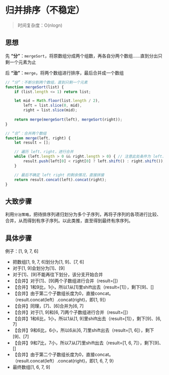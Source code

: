 # 归并排序（不稳定）
> 时间复杂度：O(nlogn)

## 思想
先 **“分”**：`mergeSort`，将原数组分成两个组数，再各自分两个数组……直到分出只剩一个元素为止

后 **“治”**：`merge`，将两个数组进行排序，最后合并成一个数组

```js
// “分”：不断分割两个数组，直到只剩一个元素
function mergeSort(list) {
    if (list.length <= 1) return list;

    let mid = Math.floor(list.length / 2),
        left = list.slice(0, mid),
        right = list.slice(mid);
    
    return merge(mergeSort(left), mergeSort(right));
}

// “合”：合并两个数组
function merge(left, right) {
    let result = [];

    // 遍历 left、right，进行合并
    while (left.length > 0 && right.length > 0) { // 注意此处条件为 left.length > 0 && right.length > 0
        result.push(left[0] < right[0] ? left.shift() : right.shift());
    }

    // 最后不确定 left right 的剩余情况，直接拼接
    return result.concat(left).concat(right);
}
```

## 大致步骤
利用`分治策略`，把待排序列递归划分为多个子序列，再将子序列的各项进行比较、合并，从而得到有序子序列。以此类推，直至得到最终有序序列。

## 具体步骤
例子：[1, 9, 7, 6]
  - 把数组[1, 9, 7, 6]划分为[1, 9]、[7, 6]
  - 对于[1, 9]会划分为[1]、[9]
  - 对于[1]、[9]不能再往下划分，该分支开始合并
  - 【合并】对于[1]、[9]两个子数组进行合并（result=[]）
  - 【合并】1和9比，1小，所以1从[1]里shift出去（result=[1]），剩下[9]、[]
  - 【合并】由于第二个子数组长度为0，直接concat。（result.concat(left）.concat(right)，即[1, 9]）
  - 【合并】同理，[7]、[6]合并为[6, 7]
  - 【合并】对于[1, 9]和[6, 7]两个子数组进行合并（result=[]）
  - 【合并】1和6比，1小，所以1从[1, 9]里shift出去（result=[1]），剩下[9]、[6, 7]
  - 【合并】9和6比，6小，所以6从[6, 7]里shift出去（result=[1, 6]），剩下[9]、[7]
  - 【合并】9和7比，7小，所以7从[7]里shift出去（result=[1, 6, 7]），剩下[9]、[]
  - 【合并】由于第二个子数组长度为0，直接concat。（result.concat(left）.concat(right)，即[1, 6, 7, 9）
  - 最终数组[1, 6, 7, 9]

